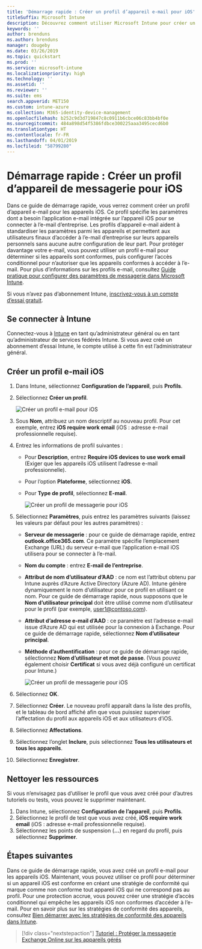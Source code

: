 ```yaml
---
title: 'Démarrage rapide : Créer un profil d’appareil e-mail pour iOS'
titleSuffix: Microsoft Intune
description: Découvrez comment utiliser Microsoft Intune pour créer un profil d’appareil e-mail afin que les appareils iOS puissent se connecter de manière sécurisée à l’e-mail d’entreprise.
keywords: ''
author: brenduns
ms.author: brenduns
manager: dougeby
ms.date: 03/26/2019
ms.topic: quickstart
ms.prod: ''
ms.service: microsoft-intune
ms.localizationpriority: high
ms.technology: ''
ms.assetid: ''
ms.reviewer: ''
ms.suite: ems
search.appverid: MET150
ms.custom: intune-azure
ms.collection: M365-identity-device-management
ms.openlocfilehash: b252c9d3d719847c8c0911b6cbce06c83bb4bf0e
ms.sourcegitcommit: 484a898d54f5386fdbce300225aaa3495cecd6b0
ms.translationtype: HT
ms.contentlocale: fr-FR
ms.lasthandoff: 04/01/2019
ms.locfileid: "58799280"
---
```

# <a name="quickstart-create-an-email-device-profile-for-ios"></a>Démarrage rapide : Créer un profil d’appareil de messagerie pour iOS

Dans ce guide de démarrage rapide, vous verrez comment créer un profil d’appareil e-mail pour les appareils iOS. Ce profil spécifie les paramètres dont a besoin l’application e-mail intégrée sur l’appareil iOS pour se connecter à l’e-mail d’entreprise. Les profils d’appareil e-mail aident à standardiser les paramètres parmi les appareils et permettent aux utilisateurs finaux d’accéder à l’e-mail d’entreprise sur leurs appareils personnels sans aucune autre configuration de leur part. Pour protéger davantage votre e-mail, vous pouvez utiliser un profil e-mail pour déterminer si les appareils sont conformes, puis configurer l’accès conditionnel pour n’autoriser que les appareils conformes à accéder à l’e-mail. Pour plus d’informations sur les profils e-mail, consultez [Guide pratique pour configurer des paramètres de messagerie dans Microsoft Intune](email-settings-configure.md).

Si vous n’avez pas d’abonnement Intune, [inscrivez-vous à un compte d’essai gratuit](free-trial-sign-up.md).

## <a name="sign-in-to-intune"></a>Se connecter à Intune

Connectez-vous à [Intune](https://aka.ms/intuneportal) en tant qu’administrateur général ou en tant qu’administrateur de services fédérés Intune. Si vous avez créé un abonnement d’essai Intune, le compte utilisé à cette fin est l’administrateur général.

## <a name="create-an-ios-email-profile"></a>Créer un profil e-mail iOS
1. Dans Intune, sélectionnez **Configuration de l’appareil**, puis **Profils**.
2. Sélectionnez **Créer un profil**.
   
   ![Créer un profil e-mail pour iOS](media/quickstart-email-profile/ios-create-profile.png)

3. Sous **Nom**, attribuez un nom descriptif au nouveau profil. Pour cet exemple, entrez **iOS require work email** (iOS : adresse e-mail professionnelle requise).
4. Entrez les informations de profil suivantes :
   - Pour **Description**, entrez **Require iOS devices to use work email** (Exiger que les appareils iOS utilisent l’adresse e-mail professionnelle).
   - Pour l’option **Plateforme**, sélectionnez **iOS**.
   - Pour **Type de profil**, sélectionnez **E-mail**.
    
     ![Créer un profil de messagerie pour iOS](media/quickstart-email-profile/ios-email-profile-name.png)

5. Sélectionnez **Paramètres**, puis entrez les paramètres suivants (laissez les valeurs par défaut pour les autres paramètres) :
   - **Serveur de messagerie** : pour ce guide de démarrage rapide, entrez **outlook.office365.com**. Ce paramètre spécifie l’emplacement Exchange (URL) du serveur e-mail que l’application e-mail iOS utilisera pour se connecter à l’e-mail.
   - **Nom du compte** : entrez **E-mail de l’entreprise**.
   - **Attribut de nom d’utilisateur d’AAD** : ce nom est l’attribut obtenu par Intune auprès d’Azure Active Directory (Azure AD). Intune génère dynamiquement le nom d’utilisateur pour ce profil en utilisant ce nom. Pour ce guide de démarrage rapide, nous supposons que le **Nom d’utilisateur principal** doit être utilisé comme nom d’utilisateur pour le profil (par exemple, user1@contoso.com).
   - **Attribut d’adresse e-mail d’AAD** : ce paramètre est l’adresse e-mail issue d’Azure AD qui est utilisée pour la connexion à Exchange. Pour ce guide de démarrage rapide, sélectionnez **Nom d’utilisateur principal**.
   - **Méthode d’authentification** : pour ce guide de démarrage rapide, sélectionnez **Nom d’utilisateur et mot de passe**. (Vous pouvez également choisir **Certificat** si vous avez déjà configuré un certificat pour Intune.)
    
     ![Créer un profil de messagerie pour iOS](media/quickstart-email-profile/ios-email-profile.png)

6. Sélectionnez **OK**.
7. Sélectionnez **Créer**. Le nouveau profil apparaît dans la liste des profils, et le tableau de bord affiché afin que vous puissiez superviser l’affectation du profil aux appareils iOS et aux utilisateurs d’iOS.
8. Sélectionnez **Affectations**.
9. Sélectionnez l’onglet **Inclure**, puis sélectionnez **Tous les utilisateurs et tous les appareils**. 
10. Sélectionnez **Enregistrer**.

## <a name="clean-up-resources"></a>Nettoyer les ressources
Si vous n’envisagez pas d’utiliser le profil que vous avez créé pour d’autres tutoriels ou tests, vous pouvez le supprimer maintenant.
1. Dans Intune, sélectionnez **Configuration de l’appareil**, puis **Profils**.
2. Sélectionnez le profil de test que vous avez créé, **iOS require work email** (iOS : adresse e-mail professionnelle requise).
3. Sélectionnez les points de suspension (**...**) en regard du profil, puis sélectionnez **Supprimer**.

## <a name="next-steps"></a>Étapes suivantes

Dans ce guide de démarrage rapide, vous avez créé un profil e-mail pour les appareils iOS. Maintenant, vous pouvez utiliser ce profil pour déterminer si un appareil iOS est conforme en créant une stratégie de conformité qui marque comme non conforme tout appareil iOS qui ne correspond pas au profil. Pour une protection accrue, vous pouvez créer une stratégie d’accès conditionnel qui empêche les appareils iOS non conformes d’accéder à l’e-mail. Pour en savoir plus sur les stratégies de conformité des appareils, consultez [Bien démarrer avec les stratégies de conformité des appareils dans Intune](device-compliance-get-started.md).

> [!div class="nextstepaction"]
> [Tutoriel : Protéger la messagerie Exchange Online sur les appareils gérés](tutorial-protect-email-on-enrolled-devices.md)
